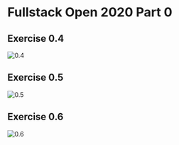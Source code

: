 # Fullstack Open 2020 Part 0

## Exercise 0.4
![0.4](https://github.com/siyoungbyun/full-stack-open-2020/blob/master/part-0/0.4.png&s=200)

## Exercise 0.5
![0.5](https://github.com/siyoungbyun/full-stack-open-2020/blob/master/part-0/0.5.png&s=200)

## Exercise 0.6
![0.6](https://github.com/siyoungbyun/full-stack-open-2020/blob/master/part-0/0.6.png&s=200)
